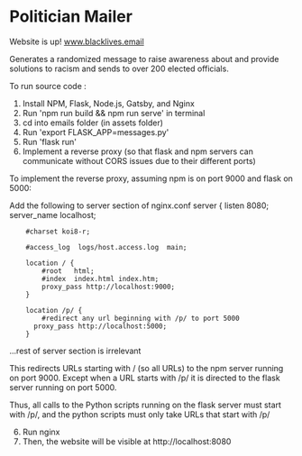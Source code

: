 # Politician Mailer

Website is up! www.blacklives.email

Generates a randomized message to raise awareness about and provide solutions to racism and sends to over 200 elected officials. 

To run source code : 

1. Install NPM, Flask, Node.js, Gatsby, and Nginx 
2. Run 'npm run build && npm run serve' in terminal
3. cd into emails folder (in assets folder)
4. Run 'export FLASK_APP=messages.py'
5. Run 'flask run'
6. Implement a reverse proxy (so that flask and npm servers can communicate without CORS issues due to their different ports)

To implement the reverse proxy, 
assuming npm is on port 9000 and flask on 5000:

Add the following to server section of nginx.conf 
    server {
        listen       8080;
        server_name  localhost;

        #charset koi8-r;                                                                                                                                                                                                                      

        #access_log  logs/host.access.log  main;                                                                                                                                                                                              

        location / {
            #root   html;                                                                                                                                                                                                                     
            #index  index.html index.htm;                                                                                                                                                                                                     
            proxy_pass http://localhost:9000;
        }

        location /p/ {
            #redirect any url beginning with /p/ to port 5000                                                                                                                                                                                 
          proxy_pass http://localhost:5000;
        }
...rest of server section is irrelevant

This redirects URLs starting with / (so all URLs) to the npm server running on port 9000. Except when a URL starts with /p/ it is directed to the flask server running on port 5000. 

Thus, all calls to the Python scripts running on the flask server must start with /p/, and the python scripts must only take URLs that start with /p/

6. Run nginx
7. Then, the website will be visible at http://localhost:8080
